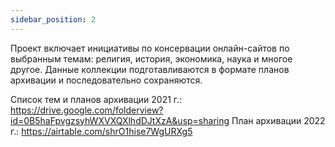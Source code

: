 ```yaml
---
sidebar_position: 2
---
```


Проект включает инициативы по консервации онлайн-сайтов по выбранным темам: религия, история, экономика, наука и многое другое.
Данные коллекции подготавливаются в формате планов архивации и последовательно сохраняются.

Список тем и планов архивации 2021 г.: https://drive.google.com/folderview?id=0B5haFpvgzsyhWXVXQXlhdDJtXzA&usp=sharing
План архивации 2022 г.: https://airtable.com/shrO1hise7WgURXg5 
